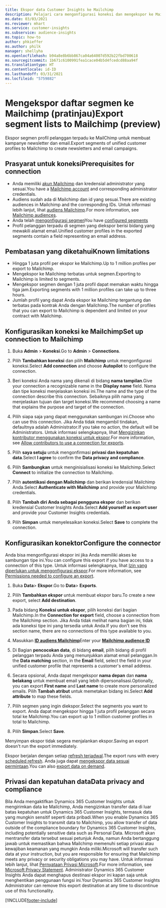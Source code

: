 ```yaml
---
title: Ekspor data Customer Insights ke Mailchimp
description: Pelajari cara mengonfigurasi koneksi dan mengekspor ke Mailchimp.
ms.date: 03/03/2021
ms.reviewer: mhart
ms.service: customer-insights
ms.subservice: audience-insights
ms.topic: how-to
author: phkieffer
ms.author: philk
manager: shellyha
ms.openlocfilehash: b94a8e8b6bb867ca04a64007d592b22fbd700618
ms.sourcegitcommit: 1b671c6100991fea1cace04b5d4fcedcd88aa94f
ms.translationtype: HT
ms.contentlocale: id-ID
ms.lasthandoff: 03/31/2021
ms.locfileid: "5759882"
---
```

# <a name="export-segment-lists-to-mailchimp-preview"></a><span data-ttu-id="71aef-103">Mengekspor daftar segmen ke Mailchimp (pratinjau)</span><span class="sxs-lookup"><span data-stu-id="71aef-103">Export segment lists to Mailchimp (preview)</span></span>

<span data-ttu-id="71aef-104">Ekspor segmen profil pelanggan terpadu ke MailChimp untuk membuat kampanye newsletter dan email.</span><span class="sxs-lookup"><span data-stu-id="71aef-104">Export segments of unified customer profiles to Mailchimp to create newsletters and email campaigns.</span></span>

## <a name="prerequisites-for-connection"></a><span data-ttu-id="71aef-105">Prasyarat untuk koneksi</span><span class="sxs-lookup"><span data-stu-id="71aef-105">Prerequisites for connection</span></span>

-   <span data-ttu-id="71aef-106">Anda memiliki [akun Mailchimp](https://mailchimp.com/) dan kredensial administrator yang sesuai.</span><span class="sxs-lookup"><span data-stu-id="71aef-106">You have a [Mailchimp account](https://mailchimp.com/) and corresponding administrator credentials.</span></span>
-   <span data-ttu-id="71aef-107">Audiens sudah ada di Mailchimp dan id yang sesuai.</span><span class="sxs-lookup"><span data-stu-id="71aef-107">There are existing audiences in Mailchimp and the corresponding IDs.</span></span> <span data-ttu-id="71aef-108">Untuk informasi lebih lanjut, lihat [audiens Mailchimp](https://mailchimp.com/help/create-audience/).</span><span class="sxs-lookup"><span data-stu-id="71aef-108">For more information, see [Mailchimp audiences](https://mailchimp.com/help/create-audience/).</span></span>
-   <span data-ttu-id="71aef-109">Anda telah [mengonfigurasi segmen](segments.md)</span><span class="sxs-lookup"><span data-stu-id="71aef-109">You have [configured segments](segments.md)</span></span>
-   <span data-ttu-id="71aef-110">Profil pelanggan terpadu di segmen yang diekspor berisi bidang yang mewakili alamat email.</span><span class="sxs-lookup"><span data-stu-id="71aef-110">Unified customer profiles in the exported segments contain a field representing an email address.</span></span>

## <a name="known-limitations"></a><span data-ttu-id="71aef-111">Pembatasan yang diketahui</span><span class="sxs-lookup"><span data-stu-id="71aef-111">Known limitations</span></span>

- <span data-ttu-id="71aef-112">Hingga 1 juta profil per ekspor ke Mailchimp.</span><span class="sxs-lookup"><span data-stu-id="71aef-112">Up to 1 million profiles per export to Mailchimp.</span></span>
- <span data-ttu-id="71aef-113">Mengekspor ke Mailchimp terbatas untuk segmen.</span><span class="sxs-lookup"><span data-stu-id="71aef-113">Exporting to Mailchimp is limited to segments.</span></span>
- <span data-ttu-id="71aef-114">Mengekspor segmen dengan 1 juta profil dapat memakan waktu hingga tiga jam.</span><span class="sxs-lookup"><span data-stu-id="71aef-114">Exporting segments with 1 million profiles can take up to three hours.</span></span> 
- <span data-ttu-id="71aef-115">Jumlah profil yang dapat Anda ekspor ke Mailchimp tergantung dan terbatas pada kontrak Anda dengan Mailchimp.</span><span class="sxs-lookup"><span data-stu-id="71aef-115">The number of profiles that you can export to Mailchimp is dependent and limited on your contract with Mailchimp.</span></span>

## <a name="set-up-connection-to-mailchimp"></a><span data-ttu-id="71aef-116">Konfigurasikan koneksi ke Mailchimp</span><span class="sxs-lookup"><span data-stu-id="71aef-116">Set up connection to Mailchimp</span></span>

1. <span data-ttu-id="71aef-117">Buka **Admin** > **Koneksi**.</span><span class="sxs-lookup"><span data-stu-id="71aef-117">Go to **Admin** > **Connections**.</span></span>

1. <span data-ttu-id="71aef-118">Pilih **Tambahkan koneksi** dan pilih **Mailchimp** untuk mengonfigurasi koneksi.</span><span class="sxs-lookup"><span data-stu-id="71aef-118">Select **Add connection** and choose **Autopilot** to configure the connection.</span></span>

1. <span data-ttu-id="71aef-119">Beri koneksi Anda nama yang dikenali di bidang **nama tampilan**.</span><span class="sxs-lookup"><span data-stu-id="71aef-119">Give your connection a recognizable name in the **Display name** field.</span></span> <span data-ttu-id="71aef-120">Nama dan tipe koneksi menjelaskan koneksi ini.</span><span class="sxs-lookup"><span data-stu-id="71aef-120">The name and the type of the connection describe this connection.</span></span> <span data-ttu-id="71aef-121">Sebaiknya pilih nama yang menjelaskan tujuan dan target koneksi.</span><span class="sxs-lookup"><span data-stu-id="71aef-121">We recommend choosing a name that explains the purpose and target of the connection.</span></span>

1. <span data-ttu-id="71aef-122">Pilih siapa saja yang dapat menggunakan sambungan ini.</span><span class="sxs-lookup"><span data-stu-id="71aef-122">Choose who can use this connection.</span></span> <span data-ttu-id="71aef-123">Jika Anda tidak mengambil tindakan, defaultnya adalah Administrator.</span><span class="sxs-lookup"><span data-stu-id="71aef-123">If you take no action, the default will be Administrators.</span></span> <span data-ttu-id="71aef-124">Untuk informasi selengkapnya, lihat [Mengizinkan kontributor menggunakan koneksi untuk ekspor](connections.md#allow-contributors-to-use-a-connection-for-exports).</span><span class="sxs-lookup"><span data-stu-id="71aef-124">For more information, see [Allow contributors to use a connection for exports](connections.md#allow-contributors-to-use-a-connection-for-exports).</span></span>

1. <span data-ttu-id="71aef-125">Pilih **saya setuju** untuk mengonfirmasi **privasi dan kepatuhan data**.</span><span class="sxs-lookup"><span data-stu-id="71aef-125">Select **I agree** to confirm the **Data privacy and compliance**.</span></span>

1. <span data-ttu-id="71aef-126">Pilih **Sambungkan** untuk menginisialisasi koneksi ke Mailchimp.</span><span class="sxs-lookup"><span data-stu-id="71aef-126">Select **Connect** to initialize the connection to Mailchimp.</span></span>

1. <span data-ttu-id="71aef-127">Pilih **autentikasi dengan Mailchimp** dan berikan kredensial Mailchimp Anda.</span><span class="sxs-lookup"><span data-stu-id="71aef-127">Select **Authenticate with Mailchimp** and provide your Mailchimp credentials.</span></span>

1. <span data-ttu-id="71aef-128">Pilih **Tambah diri Anda sebagai pengguna ekspor** dan berikan kredensial Customer Insights Anda.</span><span class="sxs-lookup"><span data-stu-id="71aef-128">Select **Add yourself as export user** and provide your Customer Insights credentials.</span></span>

1. <span data-ttu-id="71aef-129">Pilih **Simpan** untuk menyelesaikan koneksi.</span><span class="sxs-lookup"><span data-stu-id="71aef-129">Select **Save** to complete the connection.</span></span> 

## <a name="configure-the-connector"></a><span data-ttu-id="71aef-130">Konfigurasikan konektor</span><span class="sxs-lookup"><span data-stu-id="71aef-130">Configure the connector</span></span>

<span data-ttu-id="71aef-131">Anda bisa mengonfigurasi ekspor ini jika Anda memiliki akses ke sambungan tipe ini.</span><span class="sxs-lookup"><span data-stu-id="71aef-131">You can configure this export if you have access to a connection of this type.</span></span> <span data-ttu-id="71aef-132">Untuk informasi selengkapnya, lihat [Izin yang diperlukan untuk mengonfigurasi ekspor](export-destinations.md#set-up-a-new-export).</span><span class="sxs-lookup"><span data-stu-id="71aef-132">For more information, see [Permissions needed to configure an export](export-destinations.md#set-up-a-new-export).</span></span>

1. <span data-ttu-id="71aef-133">Buka **Data**> **Ekspor**.</span><span class="sxs-lookup"><span data-stu-id="71aef-133">Go to **Data**> **Exports**.</span></span>

1. <span data-ttu-id="71aef-134">Pilih **Tambahkan ekspor** untuk membuat ekspor baru.</span><span class="sxs-lookup"><span data-stu-id="71aef-134">To create a new export, select **Add destination**.</span></span>

1. <span data-ttu-id="71aef-135">Pada bidang **Koneksi untuk ekspor**, pilih koneksi dari bagian Mailchimp.</span><span class="sxs-lookup"><span data-stu-id="71aef-135">In the **Connection for export** field, choose a connection from the Mailchimp section.</span></span> <span data-ttu-id="71aef-136">Jika Anda tidak melihat nama bagian ini, tidak ada koneksi tipe ini yang tersedia untuk Anda.</span><span class="sxs-lookup"><span data-stu-id="71aef-136">If you don't see this section name, there are no connections of this type available to you.</span></span>

1. <span data-ttu-id="71aef-137">Masukkan **[ID audiens Mailchimp](https://mailchimp.com/help/find-audience-id/)**</span><span class="sxs-lookup"><span data-stu-id="71aef-137">Enter your **[Mailchimp audience ID](https://mailchimp.com/help/find-audience-id/)**</span></span>

3. <span data-ttu-id="71aef-138">Di Bagian **pencocokan data**, di bidang **email**, pilih bidang di profil pelanggan terpadu Anda yang menunjukkan alamat email pelanggan.</span><span class="sxs-lookup"><span data-stu-id="71aef-138">In the **Data matching** section, in the **Email** field, select the field in your unified customer profile that represents a customer's email address.</span></span> 

1. <span data-ttu-id="71aef-139">Secara opsional, Anda dapat mengekspor **nama depan** dan **nama belakang** untuk membuat email yang lebih dipersonalisasi.</span><span class="sxs-lookup"><span data-stu-id="71aef-139">Optionally, you can export **First name** and **Last name** to create more personalized emails.</span></span> <span data-ttu-id="71aef-140">Pilih **Tambah atribut** untuk memetakan bidang ini.</span><span class="sxs-lookup"><span data-stu-id="71aef-140">Select **Add attribute** to map these fields.</span></span>

1. <span data-ttu-id="71aef-141">Pilih segmen yang ingin diekspor.</span><span class="sxs-lookup"><span data-stu-id="71aef-141">Select the segments you want to export.</span></span> <span data-ttu-id="71aef-142">Anda dapat mengekspor hingga 1 juta profil pelanggan secara total ke Mailchimp.</span><span class="sxs-lookup"><span data-stu-id="71aef-142">You can export up to 1 million customer profiles in total to Mailchimp.</span></span>

1. <span data-ttu-id="71aef-143">Pilih **Simpan**.</span><span class="sxs-lookup"><span data-stu-id="71aef-143">Select **Save**.</span></span>

<span data-ttu-id="71aef-144">Menyimpan ekspor tidak segera menjalankan ekspor.</span><span class="sxs-lookup"><span data-stu-id="71aef-144">Saving an export doesn't run the export immediately.</span></span>

<span data-ttu-id="71aef-145">Ekspor berjalan dengan setiap [refresh terjadwal](system.md#schedule-tab).</span><span class="sxs-lookup"><span data-stu-id="71aef-145">The export runs with every [scheduled refresh](system.md#schedule-tab).</span></span> <span data-ttu-id="71aef-146">Anda juga dapat [mengekspor data sesuai permintaan](export-destinations.md#run-exports-on-demand).</span><span class="sxs-lookup"><span data-stu-id="71aef-146">You can also [export data on demand](export-destinations.md#run-exports-on-demand).</span></span> 

## <a name="data-privacy-and-compliance"></a><span data-ttu-id="71aef-147">Privasi dan kepatuhan data</span><span class="sxs-lookup"><span data-stu-id="71aef-147">Data privacy and compliance</span></span>

<span data-ttu-id="71aef-148">Bila Anda mengaktifkan Dynamics 365 Customer Insights untuk mengirimkan data ke Mailchimp, Anda mengizinkan transfer data di luar batas kepatuhan untuk Dynamics 365 Customer Insights, termasuk data yang mungkin sensitif seperti data pribadi.</span><span class="sxs-lookup"><span data-stu-id="71aef-148">When you enable Dynamics 365 Customer Insights to transmit data to Mailchimp, you allow transfer of data outside of the compliance boundary for Dynamics 365 Customer Insights, including potentially sensitive data such as Personal Data.</span></span> <span data-ttu-id="71aef-149">Microsoft akan mentransfer data tersebut sesuai petunjuk Anda, namun Anda bertanggung jawab untuk memastikan bahwa Mailchimp memenuhi setiap privasi atau kewajiban keamanan yang mungkin Anda miliki.</span><span class="sxs-lookup"><span data-stu-id="71aef-149">Microsoft will transfer such data at your instruction, but you are responsible for ensuring that Mailchimp meets any privacy or security obligations you may have.</span></span> <span data-ttu-id="71aef-150">Untuk informasi lebih lanjut, lihat [Pernyataan Privasi Microsoft](https://go.microsoft.com/fwlink/?linkid=396732).</span><span class="sxs-lookup"><span data-stu-id="71aef-150">For more information, see [Microsoft Privacy Statement](https://go.microsoft.com/fwlink/?linkid=396732).</span></span>
<span data-ttu-id="71aef-151">Administrator Dynamics 365 Customer Insights Anda dapat menghapus destinasi ekspor ini kapan saja untuk menghentikan penggunaan fungsi ini.</span><span class="sxs-lookup"><span data-stu-id="71aef-151">Your Dynamics 365 Customer Insights Administrator can remove this export destination at any time to discontinue use of this functionality.</span></span>

[!INCLUDE[footer-include](../includes/footer-banner.md)]
